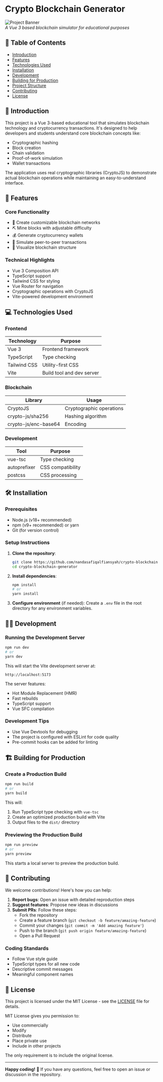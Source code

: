 # Crypto Blockchain Generator

![Project Banner](https://via.placeholder.com/1200x400?text=Crypto+Blockchain+Generator)  
*A Vue 3 based blockchain simulator for educational purposes*

## 📖 Table of Contents
- [Introduction](#-introduction)
- [Features](#-features)
- [Technologies Used](#-technologies-used)
- [Installation](#-installation)
- [Development](#-development)
- [Building for Production](#-building-for-production)
- [Project Structure](#-project-structure)
- [Contributing](#-contributing)
- [License](#-license)

## 🌟 Introduction

This project is a Vue 3-based educational tool that simulates blockchain technology and cryptocurrency transactions. It's designed to help developers and students understand core blockchain concepts like:

- Cryptographic hashing
- Block creation
- Chain validation
- Proof-of-work simulation
- Wallet transactions

The application uses real cryptographic libraries (CryptoJS) to demonstrate actual blockchain operations while maintaining an easy-to-understand interface.

## 🚀 Features

### Core Functionality
- 🧱 Create customizable blockchain networks
- ⛏️ Mine blocks with adjustable difficulty
- 💰 Generate cryptocurrency wallets
- 🔄 Simulate peer-to-peer transactions
- 🔗 Visualize blockchain structure

### Technical Highlights
- Vue 3 Composition API
- TypeScript support
- Tailwind CSS for styling
- Vue Router for navigation
- Cryptographic operations with CryptoJS
- Vite-powered development environment

## 💻 Technologies Used

### Frontend
| Technology | Purpose |
|------------|---------|
| Vue 3 | Frontend framework |
| TypeScript | Type checking |
| Tailwind CSS | Utility-first CSS |
| Vite | Build tool and dev server |

### Blockchain
| Library | Usage |
|----------|-------|
| CryptoJS | Cryptographic operations |
| crypto-js/sha256 | Hashing algorithm |
| crypto-js/enc-base64 | Encoding |

### Development
| Tool | Purpose |
|------|---------|
| vue-tsc | Type checking |
| autoprefixer | CSS compatibility |
| postcss | CSS processing |

## 🛠️ Installation

### Prerequisites
- Node.js (v18+ recommended)
- npm (v9+ recommended) or yarn
- Git (for version control)

### Setup Instructions

1. **Clone the repository**:
   ```bash
   git clone https://github.com/nandasafiqalfiansyah/crypto-blockchain-generator.git
   cd crypto-blockchain-generator
   ```

2. **Install dependencies**:
   ```bash
   npm install
   # or
   yarn install
   ```

3. **Configure environment** (if needed):
   Create a `.env` file in the root directory for any environment variables.

## 🧑‍💻 Development

### Running the Development Server
```bash
npm run dev
# or
yarn dev
```

This will start the Vite development server at:
```
http://localhost:5173
```

The server features:
- Hot Module Replacement (HMR)
- Fast rebuilds
- TypeScript support
- Vue SFC compilation

### Development Tips
- Use Vue Devtools for debugging
- The project is configured with ESLint for code quality
- Pre-commit hooks can be added for linting

## 🏗️ Building for Production

### Create a Production Build
```bash
npm run build
# or
yarn build
```

This will:
1. Run TypeScript type checking with `vue-tsc`
2. Create an optimized production build with Vite
3. Output files to the `dist/` directory

### Previewing the Production Build
```bash
npm run preview
# or
yarn preview
```

This starts a local server to preview the production build.

## 🤝 Contributing

We welcome contributions! Here's how you can help:

1. **Report bugs**: Open an issue with detailed reproduction steps
2. **Suggest features**: Propose new ideas in discussions
3. **Submit PRs**: Follow these steps:
   - Fork the repository
   - Create a feature branch (`git checkout -b feature/amazing-feature`)
   - Commit your changes (`git commit -m 'Add amazing feature'`)
   - Push to the branch (`git push origin feature/amazing-feature`)
   - Open a Pull Request

### Coding Standards
- Follow Vue style guide
- TypeScript types for all new code
- Descriptive commit messages
- Meaningful component names

## 📜 License

This project is licensed under the MIT License - see the [LICENSE](LICENSE) file for details.

MIT License gives you permission to:
- Use commercially
- Modify
- Distribute
- Place private use
- Include in other projects

The only requirement is to include the original license.

---

**Happy coding!** 🚀 If you have any questions, feel free to open an issue or discussion in the repository.